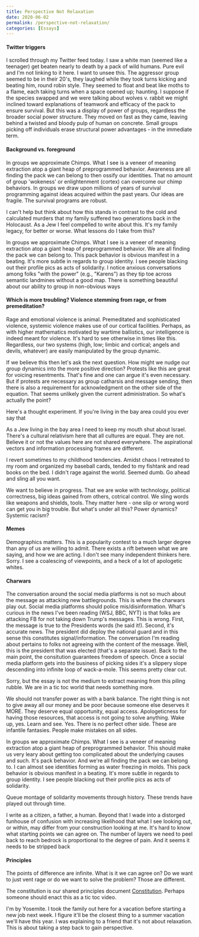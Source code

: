 ```yaml
---
title: Perspective Not Relaxation
date: 2020-06-02
permalink: /perspective-not-relaxation/
categories: [Essays]
---
```

#### Twitter triggers 
I scrolled through my Twitter feed today. I saw a white man (seemed like a teenager) get beaten nearly to death by a pack of wild humans. Pure evil and I'm not linking to it here. I want to unsee this. The aggressor group seemed to be in their 20's, they laughed while they took turns kicking and beating him, round robin style. They seemed to float and beat like moths to a flame, each taking turns when a space opened up; haunting. I suppose if the species swapped and we were talking about wolves v. rabbit we might inclined toward explanations of teamwork and efficacy of the pack to ensure survival. But this was a display of power of groups, regardless the broader social power structure. 
They moved on fast as they came, leaving behind a twisted and bloody pulp of human on concrete. Small groups picking off individuals erase structural power advantages - in the immediate term.  

#### Background vs. foreground
In groups we approximate Chimps. What I see is a veneer of meaning extraction atop a giant heap of preprogrammed behavior. Awareness  are all finding the pack we can belong to then ossify our identities. That no amount of group 'wokeness' or enlightenment (cortex) can overcome our chimp behaviors. In groups we draw upon millions of years of survival programming against ideas acquired within the past years. Our ideas are fragile. The survival programs are robust. 

I can't help but think about how this stands in contrast to the cold and calculated murders that my family suffered two generations back in the Holocaust. As a Jew I feel compelled to write about this. It's my family legacy, for better or worse. What lessons do I take from this? 

In groups we approximate Chimps. What I see is a veneer of meaning extraction atop a giant heap of preprogrammed behavior. We are all finding the pack we can belong to. 
This pack behavior is obvious manifest in a beating. It's more subtle in regards to group identity. I see people blacking out their profile pics as acts of solidarity. I notice anxious conversations among folks "with the power" (e.g., "Karens") as they tip toe across semantic landmines without a good map. There is something beautiful about our ability to group in non-obvious ways

#### Which is more troubling? Violence stemming from rage, or from premeditation?
Rage and emotional violence is animal. Premeditated and sophisticated violence, systemic violence makes use of our cortical facilities. Perhaps, as with higher mathematics motivated by wartime ballistics, our intelligence is indeed meant for violence. It's hard to see otherwise in times like this. Regardless, our two systems (high, low; limbic and cortical; angels and devils, whatever) are easily manipulated by the group dynamic. 

If we believe this then let's ask the next question. How might we nudge our group dynamics into the more positive direction? Protests like this are great for voicing resentments. That's fine and one can argue it's even necessary. But if protests are necessary as group catharsis and message sending, then there is also a requirement for acknowledgment on the other side of the equation. That seems unlikely given the current administration. So what's actually the point? 

Here's a thought experiment. If you're living in the bay area could you ever say that 

As a Jew living in the bay area I need to keep my mouth shut about Israel. There's a cultural relativism here that all cultures are equal. They are not. Believe it or not the values here are not shared everywhere. The aspirational vectors and information processing frames are different. 

I revert sometimes to my childhood tendencies. Amidst chaos I retreated to my room and organized my baseball cards, tended to my fishtank and read books on the bed. I didn't rage against the world. Seemed dumb. Go ahead and sling all you want. 

We want to believe in progress. That we are woke with technology, political correctness, big ideas gained from others, cotrical control. We sling words like weapons and shields, tools. They matter here - one slip or wrong word can get you in big trouble. But what's under all this? Power dynamics? Systemic racism? 

#### Memes
Demographics matters. This is a popularity contest to a much larger degree than any of us are willing to admit. There exists a rift between what we are saying, and how we are acting. I don't see many independent thinkers here. Sorry. I see a coalescing of viewpoints, and a heck of a lot of apologetic whites. 

#### Charwars
The conversation around the social media platforms is not so much about the message as attacking new battlegrounds. This is where the charwars play out. Social media platforms should police mis/disinformation. What's curious in the news I've been reading (WSJ, BBC, NYT) is that folks are attacking FB for not taking down Trump's messages. This is wrong. First, the message is true to the Presidents words (he said it!). Second, it's accurate news. The president did deploy the national guard and in this sense this constitutes signal/information. The conversation I'm reading about pertains to folks not agreeing with the content of the message. Well, this is the president that was elected (that's a separate issue). Back to the main point, the consitution guarantees freedom of speech. Once a social media platform gets into the business of picking sides it's a slippery slope descending into infinite loop of wack-a-mole. This seems pretty clear cut. 

Sorry, but the essay is not the medium to extract meaning from this piling rubble. We are in a tic toc world that needs something more. 

We should not transfer power as with a bank balance. The right thing is not to give away all our money and be poor because someone else deserves it MORE. They deserve equal opportunity, equal access. Apologeticness for having those resources, that access is not going to solve anything. Wake up, yes. Learn and see. Yes. There is no perfect other side. These are infantile fantasies. People make mistakes on all sides. 

In groups we approximate Chimps. What I see is a veneer of meaning extraction atop a giant heap of preprogrammed behavior. This should make us very leary about getting too complicated about the underlying causes and such. It's pack behavior. And we're all finding the pack we can belong to. I can almost see identities forming as water freezing in molds. 
This pack behavior is obvious manifest in a beating. It's more subtle in regards to group identity. I see people blacking out their profile pics as acts of solidarity. 

Queue montage of solidarity movements through history. These trends have played out through time.

I write as a citizen, a father, a human. Beyond that I wade into a distorged funhouse of confusion with increasing likelihood that what I see looking out, or within, may differ from your construction looking at me. It's hard to know what starting points we can agree on. The number of layers we need to peel back to reach bedrock is proportional to the degree of pain. And it seems it needs to be stripped back 

#### Principles
The points of difference are infinite. What is it we can agree on? Do we want to just vent rage or do we want to solve the problem? Those are different. 

The constitution is our shared principles document [Constitution](https://www.constituteproject.org/constitution/United_States_of_America_1992). Perhaps someone should enact this as a tic toc video. 

I'm by Yosemite. I took the family out here for a vacation before starting a new job next week. I figure it'll be the closest thing to a summer vacation we'll have this year. I was explaining to a friend that it's not about relaxation. This is about taking a step back to gain perspective. 
